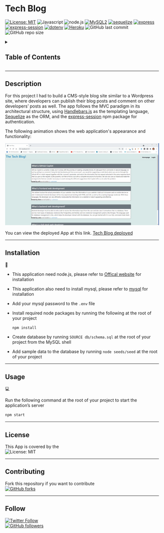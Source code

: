 # Tech Blog

[![License: MIT](https://img.shields.io/badge/License-MIT-yellow.svg)](https://opensource.org/licenses/MIT)
![Javascript](https://img.shields.io/badge/Javascript-yellow)
![node.js](https://img.shields.io/badge/-node.js-green)
[![MySQL2](https://img.shields.io/badge/-MySQL-red)](https://www.npmjs.com/package/mysql2)
[![sequelize](https://img.shields.io/badge/-sequelize-blueviolet)](https://www.npmjs.com/package/sequelize)
[![express](https://img.shields.io/badge/-express-red)](https://www.npmjs.com/package/express)
[![express-session](https://img.shields.io/badge/-express_session-green)](https://www.npmjs.com/package/express-session)
[![dotenv](https://img.shields.io/badge/-dotenv-blue)](https://www.npmjs.com/package/dotenv)
[![Heroku](https://img.shields.io/badge/-Heroku-purple)](https://dashboard.heroku.com/)
![GitHub last commit](https://img.shields.io/github/last-commit/MM-SalvoDragotta/mvc-tech-blog)
![GitHub repo size](https://img.shields.io/github/repo-size/MM-SalvoDragotta/mvc-tech-blog)

<details>
<summary><h2>Table of Contents</h2></summary>

- [Description](#description)
- [Installation](#installation)
- [Usage](#usage)
- [License](#license)
- [Contributing](#contributing)
- [Follow](#follow)
</details>

----

## Description

For this project I had to build a CMS-style blog site similar to a Wordpress site, where developers can publish their blog posts and comment on other developers’ posts as well. The app follows the MVC paradigm in its architectural structure, using [Handlebars.js](https://handlebarsjs.com/) as the templating language, [Sequelize](https://www.npmjs.com/package/sequelize) as the ORM, and the [express-session](https://www.npmjs.com/package/express-session) npm package for authentication.

The following animation shows the web application's appearance and functionality:

![Tech Blog](./public/images/TechBlog.gif)

You can view the deployed App at this link. [Tech Blog deployed](https://tech-blog-deployed.herokuapp.com/)

----

## Installation

💾    

- This application need node.js, please refer to [Offical website](https://nodejs.org/en/download/) for installation
- This application also need to install mysql, please refer to [mysql](https://coding-boot-camp.github.io/full-stack/mysql/mysql-installation-guide/) for installation
- Add your mysql password to the  ```.env``` file
- Install required node packages by running the following at the root of your project

    ```bash
    npm install
    ```

- Create database by running  ```SOURCE db/schema.sql``` at the root of your project from the MySQL shell
- Add sample data to the database by running  ```node seeds/seed``` at the root of your project

----

## Usage

💻   
  
Run the following command at the root of your project to start the application’s server
```bash
npm start
 ```

----

## License

This App is covered by the \
![License: MIT](https://img.shields.io/badge/License-MIT-yellow.svg)

----

## Contributing

Fork this repository if you want to contribute\
[![GitHub forks](https://img.shields.io/github/forks/MM-SalvoDragotta/mvc-tech-blog?style=social)](https://github.com/MM-SalvoDragotta/mvc-tech-blog/fork)

----

## Follow
[![Twitter Follow](https://img.shields.io/twitter/follow/Dynamo_Sydney?style=social)](https://twitter.com/Dynamo_Sydney)\
[![GitHub followers](https://img.shields.io/github/followers/MM-SalvoDragotta?style=social)](https://github.com/MM-SalvoDragotta/)